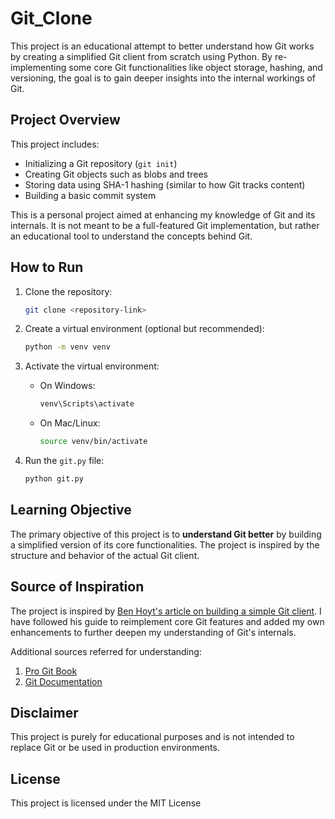 # Git_Clone

This project is an educational attempt to better understand how Git works by creating a simplified Git client from scratch using Python. By re-implementing some core Git functionalities like object storage, hashing, and versioning, the goal is to gain deeper insights into the internal workings of Git.

## Project Overview

This project includes:

- Initializing a Git repository (`git init`)
- Creating Git objects such as blobs and trees
- Storing data using SHA-1 hashing (similar to how Git tracks content)
- Building a basic commit system

This is a personal project aimed at enhancing my knowledge of Git and its internals. It is not meant to be a full-featured Git implementation, but rather an educational tool to understand the concepts behind Git.

## How to Run

1. Clone the repository:
   ```bash
   git clone <repository-link>
   ```

2. Create a virtual environment (optional but recommended):
   ```bash
   python -m venv venv
   ```

3. Activate the virtual environment:
   - On Windows:
     ```bash
     venv\Scripts\activate
     ```
   - On Mac/Linux:
     ```bash
     source venv/bin/activate
     ```

5. Run the `git.py` file:
   ```bash
   python git.py
   ```

## Learning Objective

The primary objective of this project is to **understand Git better** by building a simplified version of its core functionalities. The project is inspired by the structure and behavior of the actual Git client.

## Source of Inspiration

The project is inspired by [Ben Hoyt's article on building a simple Git client](https://benhoyt.com/writings/pygit/). I have followed his guide to reimplement core Git features and added my own enhancements to further deepen my understanding of Git's internals.

Additional sources referred for understanding:
1. [Pro Git Book](https://git-scm.com/book/en/v2)
2. [Git Documentation](https://git-scm.com/doc)

## Disclaimer

This project is purely for educational purposes and is not intended to replace Git or be used in production environments.

## License

This project is licensed under the MIT License 



